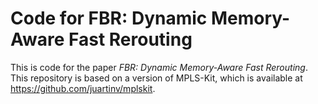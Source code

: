 # Code for FBR: Dynamic Memory-Aware Fast Rerouting

This is code for the paper *FBR: Dynamic Memory-Aware Fast Rerouting*. This repository is based on a version of MPLS-Kit, which is available at https://github.com/juartinv/mplskit.
